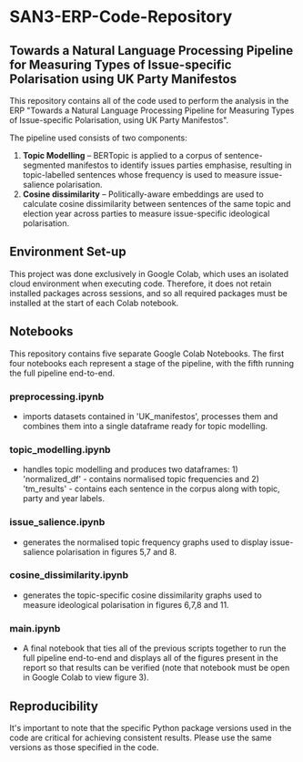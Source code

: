 # SAN3-ERP-Code-Repository

## Towards a Natural Language Processing Pipeline for Measuring Types of Issue-specific Polarisation using UK Party Manifestos

This repository contains all of the code used to perform the analysis in the ERP "Towards a Natural Language Processing Pipeline for Measuring Types of Issue-specific Polarisation, using UK Party Manifestos". 

The pipeline used consists of two components:
1)	**Topic Modelling** – BERTopic is applied to a corpus of sentence-segmented manifestos to identify issues parties emphasise, resulting in topic-labelled sentences whose frequency is used to measure issue-salience polarisation.
2)	**Cosine dissimilarity** – Politically-aware embeddings are used to calculate cosine dissimilarity between sentences of the same topic and election year across parties to measure issue-specific ideological polarisation.

## Environment Set-up
This project was done exclusively in Google Colab, which uses an isolated cloud environment when executing code. Therefore, it does not retain installed packages across sessions, and so all required packages must be installed at the start of each Colab notebook.

## Notebooks
This repository contains five separate Google Colab Notebooks. The first four notebooks each represent a stage of the pipeline, with the fifth running the full pipeline end-to-end.

### preprocessing.ipynb
- imports datasets contained in 'UK_manifestos', processes them and combines them into a single dataframe ready for topic modelling.

### topic_modelling.ipynb
- handles topic modelling and produces two dataframes: 1) 'normalized_df' - contains normalised topic frequencies and 2) 'tm_results' - contains each sentence in the corpus along with topic, party and year labels.

### issue_salience.ipynb
- generates the normalised topic frequency graphs used to display issue-salience polarisation in figures 5,7 and 8.

### cosine_dissimilarity.ipynb
- generates the topic-specific cosine dissimilarity graphs used to measure ideological polarisation in figures 6,7,8 and 11.

### main.ipynb
- A final notebook that ties all of the previous scripts together to run the full pipeline end-to-end and displays all of the figures present in the report so that results can be verified (note that notebook must be open in Google Colab to view figure 3).


## Reproducibility
It's important to note that the specific Python package versions used in the code are critical for achieving consistent results. Please use the same versions as those specified in the code.

